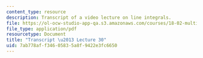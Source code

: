 ```yaml
---
content_type: resource
description: Transcript of a video lecture on line integrals.
file: https://ol-ocw-studio-app-qa.s3.amazonaws.com/courses/18-02-multivariable-calculus-fall-2007/7ab778aff34605835a8f9422e3fc6650_18_022007L30.pdf
file_type: application/pdf
resourcetype: Document
title: "Transcript \u2013 Lecture 30"
uid: 7ab778af-f346-0583-5a8f-9422e3fc6650
---
```

